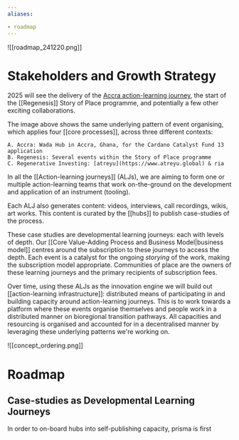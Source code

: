 ```yaml
---
aliases: 

- roadmap
---
```


![[roadmap_241220.png]]

# Stakeholders and Growth Strategy
2025 will see the delivery of the [Accra action-learning journey](https://projectcatalyst.io/funds/13/f13-cardano-open-ecosystem/wada-hub-hackathon-a-local-community-catalyst), the start of the [[Regenesis]] Story of Place programme, and potentially a few other exciting collaborations. 

The image above shows the same underlying pattern of event organising, which applies four [[core processes]], across three different contexts:

	A. Accra: Wada Hub in Accra, Ghana, for the Cardano Catalyst Fund 13 application
	B. Regenesis: Several events within the Story of Place programme
	C. Regenerative Investing: [atreyu](https://www.atreyu.global) & ria

In all the [[Action-learning journeys]] (ALJs), we are aiming to form one or multiple action-learning teams that work on-the-ground on the development and application of an instrument (tooling). 

Each ALJ also generates content: videos, interviews, call recordings, wikis, art works. This content is curated by the [[hubs]] to publish case-studies of the process. 

These case studies are developmental learning journeys: each with levels of depth. Our [[Core Value-Adding Process and Business Model|business model]] centres around the subscription to these journeys to access the depth. Each event is a catalyst for the ongoing *storying* of the work, making the subscription model appropriate. Communities of place are the owners of these learning journeys and the primary recipients of subscription fees. 

Over time, using these ALJs as the innovation engine we will build out [[action-learning infrastructure]]: distributed means of participating in and building capacity around action-learning journeys. This is to work towards a platform where these events organise themselves and people work in a distributed manner on bioregional transition pathways. All capacities and resourcing is organised and accounted for in a decentralised manner by leveraging these underlying patterns we're working on.

![[concept_ordering.png]]

# Roadmap
## Case-studies as Developmental Learning Journeys
In order to on-board hubs into self-publishing capacity, prisma is first 